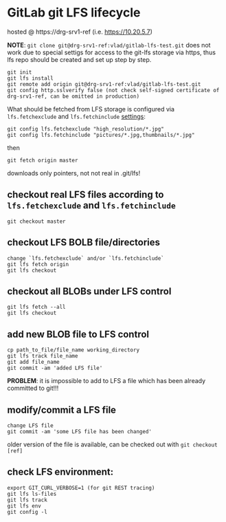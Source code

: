 # GitLab git LFS lifecycle 

hosted @ https://drg-srv1-ref (i.e. https://10.20.5.7) 

**NOTE**: `git clone git@drg-srv1-ref:vlad/gitlab-lfs-test.git` does not work due to special settigs for access to the git-lfs storage via https, thus lfs repo should be created and set up step by step.

``````
git init
git lfs install
git remote add origin git@drg-srv1-ref:vlad/gitlab-lfs-test.git
git config http.sslverify false (not check self-signed certificate of drg-srv1-ref, can be omitted in production)
``````

What should be fetched from LFS storage is configured via `lfs.fetchexclude` and `lfs.fetchinclude` [settings](https://github.com/github/git-lfs/blob/master/docs/man/git-lfs-fetch.1.ronn):

``````
git config lfs.fetchexclude "high_resolution/*.jpg"
git config lfs.fetchinclude "pictures/*.jpg,thumbnails/*.jpg"
``````
then 
``````
git fetch origin master
``````
downloads only pointers, not not real in .git/lfs!

## checkout real LFS files according to `lfs.fetchexclude` and `lfs.fetchinclude`
``````
git checkout master
``````

## checkout LFS BOLB file/directories
``````
change `lfs.fetchexclude` and/or `lfs.fetchinclude`
git lfs fetch origin
git lfs checkout 
``````


## checkout all BLOBs under LFS control
``````
git lfs fetch --all
git lfs checkout
``````

## add new BLOB file to LFS control
``````
cp path_to_file/file_name working_directory
git lfs track file_name
git add file_name
git commit -am 'added LFS file'
``````
**PROBLEM**: it is impossible to add to LFS a file which has been already committed to git!!!

## modify/commit a LFS file 
``````
change LFS file
git commit -am 'some LFS file has been changed'
``````
older version of the file is available, can be checked out with `git checkout [ref]` 


## check LFS environment:
``````
export GIT_CURL_VERBOSE=1 (for git REST tracing)
git lfs ls-files
git lfs track
git lfs env
git config -l
``````

